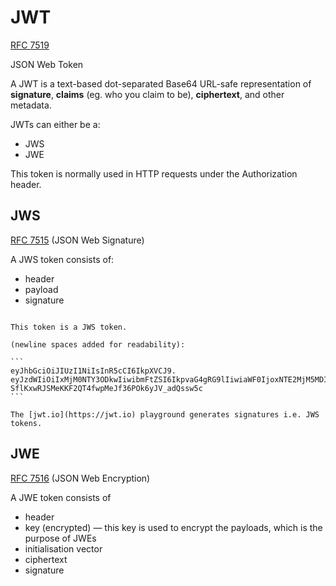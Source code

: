 # JWT

[RFC 7519](https://datatracker.ietf.org/doc/html/rfc7519)

JSON Web Token

A JWT is a text-based dot-separated Base64 URL-safe representation of **signature**, **claims** (eg. who you claim to be), **ciphertext**, and other metadata.

JWTs can either be a:
* JWS
* JWE

This token is normally used in HTTP requests under the Authorization header.

## JWS

[RFC 7515](https://datatracker.ietf.org/doc/html/rfc7515) (JSON Web Signature)

A JWS token consists of:
* header
* payload
* signature

~~~admonish example

This token is a JWS token.

(newline spaces added for readability):

```
eyJhbGciOiJIUzI1NiIsInR5cCI6IkpXVCJ9.
eyJzdWIiOiIxMjM0NTY3ODkwIiwibmFtZSI6IkpvaG4gRG9lIiwiaWF0IjoxNTE2MjM5MDIyfQ.
SflKxwRJSMeKKF2QT4fwpMeJf36POk6yJV_adQssw5c
```
~~~

~~~admonish note
The [jwt.io](https://jwt.io) playground generates signatures i.e. JWS tokens.
~~~

## JWE

[RFC 7516](https://datatracker.ietf.org/doc/html/rfc7516) (JSON Web Encryption)

A JWE token consists of
* header
* key (encrypted) — this key is used to encrypt the payloads, which is the purpose of JWEs
* initialisation vector
* ciphertext
* signature

